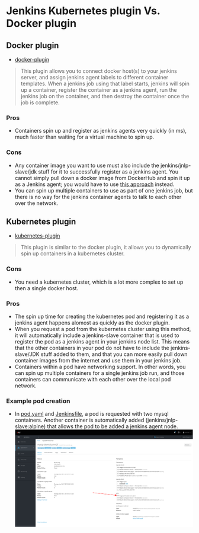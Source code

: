 # Jenkins Kubernetes plugin Vs. Docker plugin

## Docker plugin
- [docker-plugin](https://github.com/jenkinsci/docker-plugin)
> This plugin allows you to connect docker host(s) to your jenkins server, and assign jenkins agent labels to different container templates. When a jenkins job using that label starts, jenkins will spin up a container, register the container as a jenkins agent, run the jenkins job on the container, and then destroy the container once the job is complete.

### Pros
- Containers spin up and register as jenkins agents very quickly (in ms), much faster than waiting for a virtual machine to spin up.

### Cons
- Any container image you want to use must also include the jenkins/jnlp-slave/jdk stuff for it to successfully register as a jenkins agent. You cannot simply pull down a docker image from DockerHub and spin it up as a Jenkins agent; you would have to use [this approach](https://jenkins.io/doc/book/pipeline/docker/) instead.
- You can spin up multiple containers to use as part of one jenkins job, but there is no way for the jenkins container agents to talk to each other over the network.

## Kubernetes plugin
- [kubernetes-plugin](https://github.com/jenkinsci/kubernetes-plugin)
> This plugin is similar to the docker plugin, it allows you to dynamically spin up containers in a kubernetes cluster.

### Cons
- You need a kubernetes cluster, which is a lot more complex to set up then a single docker host.

### Pros
- The spin up time for creating the kubernetes pod and registering it as a jenkins agent happens alomost as quickly as the docker plugin.
- When you request a pod from the kubernetes cluster using this method, it will automatically include a jenkins-slave container that is used to register the pod as a jenkins agent in your jenkins node list. This means that the other containers in your pod do not have to include the jenkins-slave/JDK stuff added to them, and that you can more easily pull down container images from the internet and use them in your jenkins job.
- Containers within a pod have networking support. In other words, you can spin up multiple containers for a single jenkins job run, and those containers can communicate with each other over the local pod network.

### Example pod creation
- In [pod.yaml](../pod.yaml) and [Jenkinsfile](../Jenkinsfile), a pod is requested with two mysql containers. Another container is automatically added (jenkins/jnlp-slave:alpine) that allows the pod to be added a jenkins agent node.
![alt text](../images/mysql-pod.png "mysql pod")